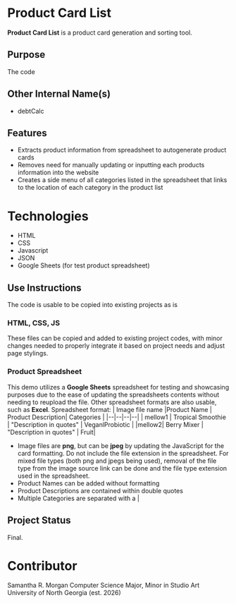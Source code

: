 # Product Card List

**Product Card List** is a product card generation and sorting tool.

## Purpose
The code 

## Other Internal Name(s)
- debtCalc

## Features
- Extracts product information from spreadsheet to autogenerate product cards
- Removes need for manually updating or inputting each products information into the website
- Creates a side menu of all categories listed in the spreadsheet that links to the location of each category in the product list

# Technologies
- HTML
- CSS
- Javascript
- JSON
- Google Sheets (for test product spreadsheet)

## Use Instructions

The code is usable to be copied into existing projects as is

### HTML, CSS, JS
These files can be copied and added to existing project codes, with minor changes needed to properly integrate it based on project needs and adjust page stylings.

### Product Spreadsheet
This demo utilizes a **Google Sheets** spreadsheet for testing and showcasing purposes due to the ease of updating the spreadsheets contents without needing to reupload the file. Other spreadsheet formats are also usable, such as **Excel**.
Spreadsheet format:
| Image file name |Product Name  | Product Description| Categories |
|--|--|--|--|
| mellow1 | Tropical Smoothie | "Description in quotes" | VeganlProbiotic |
|mellow2| Berry Mixer | "Description in quotes" | Fruit|
- Image files are **png**, but can be **jpeg** by updating the JavaScript for the card formatting. Do not include the file extension in the spreadsheet. For mixed file types (both png and jpegs being used), removal of the file type from the image source link can be done and the file type extension used in the spreadsheet.
- Product Names can be added without formatting
- Product Descriptions are contained within double quotes
- Multiple Categories are separated with a |


## Project Status
Final.

# Contributor
Samantha R. Morgan
Computer Science Major, Minor in Studio Art
University of North Georgia (est. 2026)
